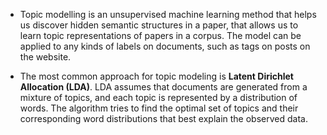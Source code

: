 - Topic modelling is an unsupervised machine learning method that helps us discover hidden semantic structures in a paper, that allows us to learn topic representations of papers in a corpus. The model can be applied to any kinds of labels on documents, such as tags on posts on the website.

- The most common approach for topic modeling is **Latent Dirichlet Allocation (LDA)**. LDA assumes that documents are generated from a mixture of topics, and each topic is represented by a distribution of words. The algorithm tries to find the optimal set of topics and their corresponding word distributions that best explain the observed data.

